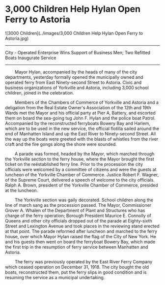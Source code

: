 3,000 Children Help Hylan Open Ferry to Astoria
===
![3000 Children](../images/3,000 Children Help Hylan Open Ferry to Astoria.jpg)

   ---
City - Operated Enterprise Wins Support of Business Men; Two Refitted Boats Inaugurate Service

   ---
   
&nbsp;&nbsp;&nbsp;&nbsp;&nbsp;&nbsp;&nbsp;&nbsp;Mayor Hylan, accompanied by the heads of many of the city departments, yesterday formally opened the municipally owned and operated ferry from East Ninety-second Street to Astoria. Civic and business organizations of Yorkville and Astoria, including 3,000 school children, joined in the celebration.

&nbsp;&nbsp;&nbsp;&nbsp;&nbsp;&nbsp;&nbsp;&nbsp;Members of the Chambers of Commerce of Yorkville and Astoria and a deligation from the Real Estate Owner's Association of the 12th and 19th Wards met the Mayor and his official party at Pier A, Battery, and escorted them on board the sea-going tug John F. Hylan and the police boat Patrol. Accompanied by the reconstructed ferryboats Bowery Bay and Harlem, which are to be used in the new service, the official flotilla sailed around the end of Manhatten Island and up the East River to Ninety-second Street. All the way up the boats were greeted with the blasts of whistles from the river craft and the fire gongs along the shore were sounded.

&nbsp;&nbsp;&nbsp;&nbsp;&nbsp;&nbsp;&nbsp;&nbsp;A parade was formed, headed by the Mayor, which marched through the Yorkville section to the ferry house, where the Mayor brought the first ticket on the reëstablished ferry line. Prior to the procession the city officials were welcomed by a committee of citizens and were the guests at luncheon of the Yorkville Chamber of Commerce. Justice Robert F. Wagner, of the Supreme Court, delivered a speech of welcome to the city officials. Ralph A. Brown, president of the Yorkville Chamber of Commerce, presided at the luncheon. 

&nbsp;&nbsp;&nbsp;&nbsp;&nbsp;&nbsp;&nbsp;&nbsp;The Yorkville section was gaily decorated. School children along the line of march sang as the procession passed. The Mayor, Commissioner Grover A. Whalen of the Department of Plant and Structures who has charge of the ferry operation; Borough President Maurice E. Connolly of Queens and other city officials dropped out of the parade at Eighty-sixth Street and Lexington Avenue and took places in the reviewing stand erected at that point. The parade reformed after luncheon and marched to the ferry house, over which Mayor Hylan raised the flag of the City of New York. He and his guests then went on board the ferryboat Bowery Bay, which made the first trip in the resumption of ferry service between Manhatten and Astoria.

&nbsp;&nbsp;&nbsp;&nbsp;&nbsp;&nbsp;&nbsp;&nbsp;The ferry was previously operated by the East River Ferry Company which ceased operation on December 31, 1918. The city bought the old boats, reconstructed them, put the ferry slips in good condition and is resuming the service as a municipal undertaking. 
